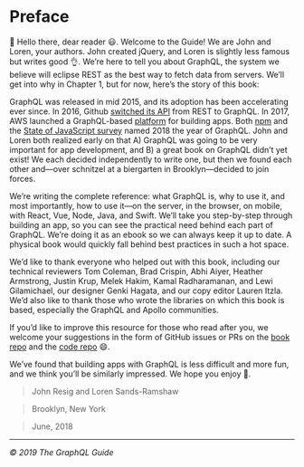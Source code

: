 # Preface

👋 Hello there, dear reader 😃. Welcome to the Guide! We are John and Loren, your authors. John created jQuery, and Loren is slightly less famous but writes good 👌. We’re here to tell you about GraphQL, the system we believe will eclipse REST as the best way to fetch data from servers. We’ll get into why in Chapter 1, but for now, here’s the story of this book:

GraphQL was released in mid 2015, and its adoption has been accelerating ever since. In 2016, Github [switched its API](https://githubengineering.com/the-github-graphql-api/) from REST to GraphQL. In 2017, AWS launched a GraphQL-based [platform](https://aws.amazon.com/appsync/) for building apps. Both [npm](https://twitter.com/seldo/status/950794461235130368) and the [State of JavaScript survey](https://medium.freecodecamp.org/i-just-asked-23-000-developers-what-they-think-of-javascript-heres-what-i-learned-9a06b61998fa) named 2018 the year of GraphQL. John and Loren both realized early on that A) GraphQL was going to be very important for app development, and B) a great book on GraphQL didn’t yet exist! We each decided independently to write one, but then we found each other and—over schnitzel at a biergarten in Brooklyn—decided to join forces.

We’re writing the complete reference: what GraphQL is, why to use it, and most importantly, how to use it—on the server, in the browser, on mobile, with React, Vue, Node, Java, and Swift. We’ll take you step-by-step through building an app, so you can see the practical need behind each part of GraphQL. We’re doing it as an ebook so we can always keep it up to date. A physical book would quickly fall behind best practices in such a hot space.

We’d like to thank everyone who helped out with this book, including our technical reviewers Tom Coleman, Brad Crispin, Abhi Aiyer, Heather Armstrong, Justin Krup, Melek Hakim, Kamal Radharamanan, and Lewi Gilamichael, our designer Genki Hagata, and our copy editor Lauren Itzla. We’d also like to thank those who wrote the libraries on which this book is based, especially the GraphQL and Apollo communities.

If you’d like to improve this resource for those who read after you, we welcome your suggestions in the form of GitHub issues or PRs on the [book repo](https://github.com/GraphQLGuide/book) and the [code repo](https://github.com/GraphQLGuide/guide) 😄.

We’ve found that building apps with GraphQL is less difficult and more fun, and we think you’ll be similarly impressed. We hope you enjoy 🤗.

> John Resig and Loren Sands-Ramshaw

> Brooklyn, New York

> June, 2018

---

*© 2019 The GraphQL Guide*
